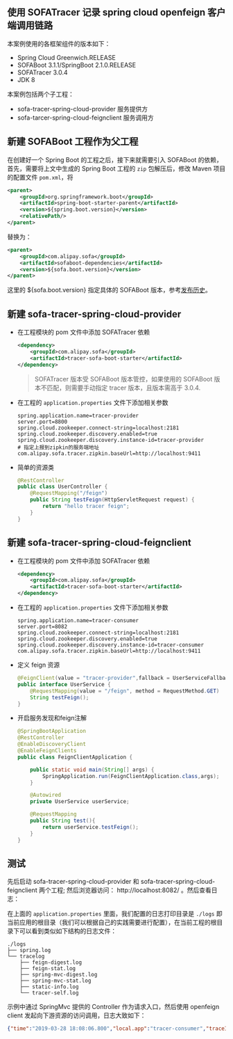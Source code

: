 ## 使用 SOFATracer 记录 spring cloud openfeign 客户端调用链路

本案例使用的各框架组件的版本如下：

* Spring Cloud Greenwich.RELEASE
* SOFABoot 3.1.1/SpringBoot 2.1.0.RELEASE
* SOFATracer 3.0.4 
* JDK 8

本案例包括两个子工程：

* sofa-tracer-spring-cloud-provider     服务提供方
* sofa-tarcer-spring-cloud-feignclient  服务调用方

## 新建 SOFABoot 工程作为父工程

在创建好一个 Spring Boot 的工程之后，接下来就需要引入 SOFABoot 的依赖，首先，需要将上文中生成的 Spring Boot 工程的 `zip` 包解压后，修改 Maven 项目的配置文件 `pom.xml`，将

```xml
<parent>
    <groupId>org.springframework.boot</groupId>
    <artifactId>spring-boot-starter-parent</artifactId>
    <version>${spring.boot.version}</version>
    <relativePath/>
</parent>
```

替换为：

```xml
<parent>
    <groupId>com.alipay.sofa</groupId>
    <artifactId>sofaboot-dependencies</artifactId>
    <version>${sofa.boot.version}</version>
</parent>
```
这里的 ${sofa.boot.version} 指定具体的 SOFABoot 版本，参考[发布历史](https://github.com/alipay/sofa-build/releases)。

## 新建 sofa-tracer-spring-cloud-provider

* 在工程模块的 pom 文件中添加 SOFATracer 依赖

    ```xml
    <dependency>
        <groupId>com.alipay.sofa</groupId>
        <artifactId>tracer-sofa-boot-starter</artifactId>
    </dependency>
    ```
    > SOFATracer 版本受 SOFABoot 版本管控，如果使用的 SOFABoot 版本不匹配，则需要手动指定 tracer 版本，且版本需高于 3.0.4.

* 在工程的 `application.properties` 文件下添加相关参数

    ```properties
    spring.application.name=tracer-provider
    server.port=8800
    spring.cloud.zookeeper.connect-string=localhost:2181
    spring.cloud.zookeeper.discovery.enabled=true
    spring.cloud.zookeeper.discovery.instance-id=tracer-provider
    # 指定上报到zipkin的服务端地址
    com.alipay.sofa.tracer.zipkin.baseUrl=http://localhost:9411
    ```
* 简单的资源类

    ```java
    @RestController
    public class UserController {
        @RequestMapping("/feign")
        public String testFeign(HttpServletRequest request) {
            return "hello tracer feign";
        }
    }
    ```
## 新建 sofa-tracer-spring-cloud-feignclient

* 在工程模块的 pom 文件中添加 SOFATracer 依赖

    ```xml
    <dependency>
        <groupId>com.alipay.sofa</groupId>
        <artifactId>tracer-sofa-boot-starter</artifactId>
    </dependency>
    ```

* 在工程的 `application.properties` 文件下添加相关参数

    ```properties
    spring.application.name=tracer-consumer
    server.port=8082
    spring.cloud.zookeeper.connect-string=localhost:2181
    spring.cloud.zookeeper.discovery.enabled=true
    spring.cloud.zookeeper.discovery.instance-id=tracer-consumer
    com.alipay.sofa.tracer.zipkin.baseUrl=http://localhost:9411
    ```
* 定义 feign 资源

    ```java
    @FeignClient(value = "tracer-provider",fallback = UserServiceFallbackFactory.class)
    public interface UserService {
        @RequestMapping(value = "/feign", method = RequestMethod.GET)
        String testFeign();
    }
    ```
* 开启服务发现和feign注解

    ```java
    @SpringBootApplication
    @RestController
    @EnableDiscoveryClient
    @EnableFeignClients
    public class FeignClientApplication {
    
        public static void main(String[] args) {
            SpringApplication.run(FeignClientApplication.class,args);
        }
    
        @Autowired
        private UserService userService;
    
        @RequestMapping
        public String test(){
            return userService.testFeign();
        }
    }
    ```

## 测试

先后启动 sofa-tracer-spring-cloud-provider 和 sofa-tracer-spring-cloud-feignclient 两个工程; 然后浏览器访问：
http://localhost:8082/ 。然后查看日志：

在上面的 `application.properties` 里面，我们配置的日志打印目录是 `./logs` 即当前应用的根目录（我们可以根据自己的实践需要进行配置），在当前工程的根目录下可以看到类似如下结构的日志文件：

```
./logs
├── spring.log
└── tracelog
    ├── feign-digest.log
    ├── feign-stat.log
    ├── spring-mvc-digest.log
    ├── spring-mvc-stat.log
    ├── static-info.log
    └── tracer-self.log

```

示例中通过 SpringMvc 提供的 Controller 作为请求入口，然后使用 openfeign client 发起向下游资源的访问调用，日志大致如下：

```json
{"time":"2019-03-28 18:08:06.800","local.app":"tracer-consumer","traceId":"0a0fe88f1553767685981100124403","spanId":"0.1","request.url":"http://10.15.232.143:8800/feign","method":"GET","result.code":"200","error":"","req.size.bytes":0,"resp.size.bytes":18,"time.cost.milliseconds":206,"current.thread.name":"http-nio-8082-exec-1","remote.host":"10.15.232.143","remote.port":"","component.client.impl":"open-feign","baggage":""}
```
